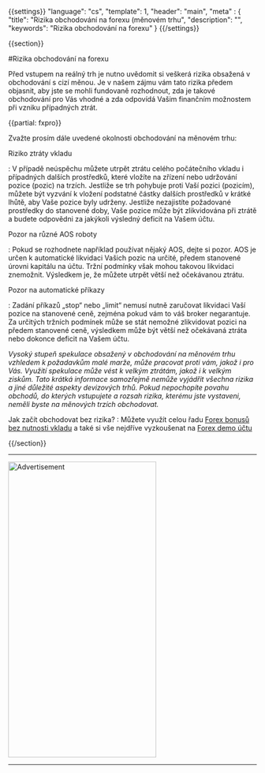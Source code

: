 {{settings}}
  "language": "cs",
  "template": 1,
  "header": "main",
  "meta" : {
    "title": "Rizika obchodování na forexu (měnovém trhu",
    "description": "",
    "keywords": "Rizika obchodování na forexu"
  }
{{/settings}}

<div class="row">
<div class="col-md-9" role="main" markdown="1">

{{section}}

#Rizika obchodování na forexu

Před vstupem na reálný trh je nutno uvědomit si veškerá rizika obsažená v obchodování s cizí měnou. Je v našem zájmu vám tato rizika předem objasnit, aby jste se mohli fundovaně rozhodnout, zda je takové obchodování pro Vás vhodné a zda odpovídá Vašim finančním možnostem při vzniku případných ztrát. 

{{partial: fxpro}}

Zvažte prosím dále uvedené okolnosti obchodování na měnovém trhu:


Riziko ztráty vkladu

:    V případě neúspěchu můžete utrpět ztrátu celého počátečního vkladu i případných dalších prostředků, které vložíte na zřízení nebo udržování pozice (pozic) na trzích. Jestliže se trh pohybuje proti Vaší pozici (pozicím), můžete být vyzvání k vložení podstatné částky dalších prostředků v krátké lhůtě, aby Vaše pozice byly udrženy. Jestliže nezajistíte požadované prostředky do stanovené doby, Vaše pozice může být zlikvidována při ztrátě a budete odpovědni za jakýkoli výsledný deficit na Vašem účtu.


Pozor na různé AOS roboty

:    Pokud se rozhodnete například používat nějaký AOS, dejte si pozor. AOS  je určen k automatické likvidaci Vašich pozic na určité, předem stanovené úrovni kapitálu na účtu. Tržní podmínky však mohou takovou likvidaci znemožnit. Výsledkem je, že můžete utrpět větší než očekávanou ztrátu.

Pozor na automatické příkazy

:    Zadání příkazů „stop“ nebo „limit“ nemusí nutně zaručovat likvidaci Vaší pozice na stanovené ceně, zejména pokud vám to váš broker negarantuje. Za určitých tržních podmínek může se stát nemožné zlikvidovat pozici na předem stanovené ceně, výsledkem může být větší než očekávaná ztráta nebo dokonce deficit na Vašem účtu.

*Vysoký stupeň spekulace obsažený v obchodování na měnovém trhu vzhledem k požadavkům malé marže, může pracovat proti vám, jakož i pro Vás. Využití spekulace může vést k velkým ztrátám, jakož i k velkým ziskům. Tato krátká informace samozřejmě nemůže vyjádřit všechna rizika a jiné důležité aspekty devizových trhů. Pokud nepochopíte povahu obchodů, do kterých vstupujete a rozsah rizika, kterému jste vystaveni, neměli byste na měnových trzích obchodovat.*

Jak začít obchodovat bez rizika?
:    Můžete využít celou řadu [Forex bonusů bez nutnosti vkladu](http://www.forexsrovnavac.cz/forex-bonus-no-deposit-bez-vkladu "Forex bonusy") a také si vše nejdříve vyzkoušenat na [Forex demo účtu](http://www.forexsrovnavac.cz/demo-ucet "Forex demo")


{{/section}}
</div>
<div class="col-md-3" markdown="1">
<!--
<div class="well" markdown="1" style="margin-top: 2.5em">

{{partial: menu2}}


</div>
-->


- - -

<SCRIPT language='JavaScript1.1' SRC="https://ad.doubleclick.net/ddm/adj/N8017.2070109FOREXSROVNAVAC.CZ/B9072665.122768029;sz=300x600;ord={{@timestamp}}?"></SCRIPT><NOSCRIPT><A HREF="https://ad.doubleclick.net/ddm/jump/N8017.2070109FOREXSROVNAVAC.CZ/B9072665.122768029;sz=300x600;ord={{@timestamp}}?"><IMG SRC="https://ad.doubleclick.net/ddm/ad/N8017.2070109FOREXSROVNAVAC.CZ/B9072665.122768029;sz=300x600;ord={{@timestamp}}?" BORDER=0 WIDTH=300 HEIGHT=600 ALT="Advertisement"></A></NOSCRIPT>

- - -


<!--
<a href="http://blog.forexsrovnavac.cz/plus500cz"  target="_blank">
 <img src="http://blog.forexsrovnavac.cz/wp-content/uploads/2014/10/informace.png" width="" height=""/>
</a>
-->

</div>
</div>

